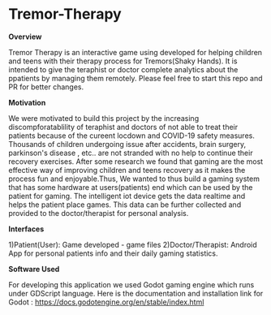 # Tremor-Therapy

**Overview**

Tremor Therapy is an interactive game using developed for helping children and teens with their therapy process for Tremors(Shaky Hands). It is intended to give the teraphist or doctor complete analytics about the ppatients by managing them remotely. Please feel free to start this repo and PR for better changes.


**Motivation**

We were motivated to build this project by the increasing discompforatablility of teraphist and doctors of not able to treat their patients because of the cureent locdown and COVID-19 safety measures. Thousands of children undergoing issue after accidents, brain surgery, parkinson's disease , etc.. are not stranded with no help to continue their recovery exercises. After some research we found that gaming are the most effective way of improving children and teens recovery as it makes the process fun and enjoyable.Thus, We wanted to thus build a gaming system that has some hardware at users(patients) end which can be used by the patient for gaming. The intelligent iot device gets the data realtime and helps the patient place games. This data can be further collected and provided to the doctor/therapist for personal analysis.

**Interfaces**

1)Patient(User): Game developed - game files
2)Doctor/Therapist: Android App for personal patients info and their daily gaming statistics.

**Software Used**

For developing this application we used Godot gaming engine which runs under GDScript language. Here is the documentation and installation link for Godot : https://docs.godotengine.org/en/stable/index.html  

